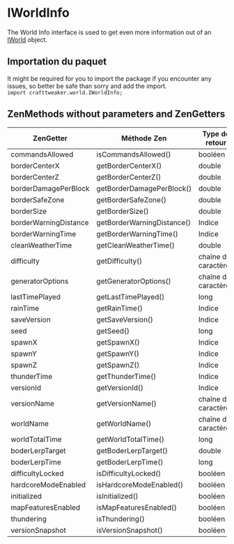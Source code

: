 # IWorldInfo

The World Info interface is used to get even more information out of an [IWorld](/Vanilla/World/IWorld/) object.

## Importation du paquet

It might be required for you to import the package if you encounter any issues, so better be safe than sorry and add the import.  
`import crafttweaker.world.IWorldInfo;`

## ZenMethods without parameters and ZenGetters

| ZenGetter             | Méthode Zen                | Type de retour       |
| --------------------- | -------------------------- | -------------------- |
| commandsAllowed       | isCommandsAllowed()        | booléen              |
| borderCenterX         | getBorderCenterX()         | double               |
| borderCenterZ         | getBorderCenterZ()         | double               |
| borderDamagePerBlock  | getBorderDamagePerBlock()  | double               |
| borderSafeZone        | getBorderSafeZone()        | double               |
| borderSize            | getBorderSize()            | double               |
| borderWarningDistance | getBorderWarningDistance() | Indice               |
| borderWarningTime     | getBorderWarningTime()     | Indice               |
| cleanWeatherTime      | getCleanWeatherTime()      | double               |
| difficulty            | getDifficulty()            | chaîne de caractères |
| generatorOptions      | getGeneratorOptions()      | chaîne de caractères |
| lastTimePlayed        | getLastTimePlayed()        | long                 |
| rainTime              | getRainTime()              | Indice               |
| saveVersion           | getSaveVersion()           | Indice               |
| seed                  | getSeed()                  | long                 |
| spawnX                | getSpawnX()                | Indice               |
| spawnY                | getSpawnY()                | Indice               |
| spawnZ                | getSpawnZ()                | Indice               |
| thunderTime           | getThunderTime()           | Indice               |
| versionId             | getVersionId()             | Indice               |
| versionName           | getVersionName()           | chaîne de caractères |
| worldName             | getWorldName()             | chaîne de caractères |
| worldTotalTime        | getWorldTotalTime()        | long                 |
| boderLerpTarget       | getBoderLerpTarget()       | double               |
| boderLerpTime         | getBoderLerpTime()         | long                 |
| difficultyLocked      | isDifficultyLocked()       | booléen              |
| hardcoreModeEnabled   | isHardcoreModeEnabled()    | booléen              |
| initialized           | isInitialized()            | booléen              |
| mapFeaturesEnabled    | isMapFeaturesEnabled()     | booléen              |
| thundering            | isThundering()             | booléen              |
| versionSnapshot       | isVersionSnapshot()        | booléen              |
